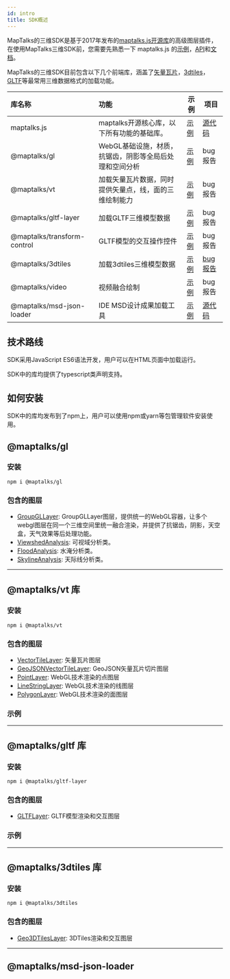 ```yaml
---
id: intro
title: SDK概述
---
```


MapTalks的三维SDK是基于2017年发布的[maptalks.js开源库](https://maptalks.org)的高级图层插件，在使用MapTalks三维SDK前，您需要先熟悉一下 maptalks.js 的[示例](https://maptalks.org/examples/cn/map/load/)，[API](https://maptalks.org/maptalks.js/api/0.x/Map.html)和[文档](https://github.com/maptalks/maptalks.js/wiki)。

MapTalks的三维SDK目前包含以下几个前端库，涵盖了[矢量瓦片](../../ide/guide/basic/vt/)，[3dtiles](https://github.com/CesiumGS/3d-tiles)，[GLTF](../../ide/guide/basic/gltf/)等最常用三维数据格式的加载功能。

| 库名称     |  功能         | 示例 | 项目 |
| :-------   |:-------------| ----- | --- |
|maptalks.js | maptalks开源核心库，以下所有功能的基础库。 | [示例](https://maptalks.org/examples/cn/map/load/) | [源代码](https://github.com/maptalks/maptalks.js) |
|@maptalks/gl | WebGL基础设施，材质，抗锯齿，阴影等全局后处理和空间分析 | [示例](http://examples.maptalks.com) | bug报告 |
|@maptalks/vt | 加载矢量瓦片数据，同时提供矢量点，线，面的三维绘制能力 | [示例](http://examples.maptalks.com) | bug报告 |
|@maptalks/gltf-layer         | 加载GLTF三维模型数据      | [示例](http://examples.maptalks.com) | bug报告 |
|@maptalks/transform-control  | GLTF模型的交互操作控件    | [示例](http://examples.maptalks.com) | bug报告 |
|@maptalks/3dtiles            | 加载3dtiles三维模型数据   | [示例](http://examples.maptalks.com) | [bug报告](https://github.com/fuzhenn/3dtiles-issues) |
|@maptalks/video              | 视频融合绘制              | [示例](http://examples.maptalks.com) | bug报告 |
|@maptalks/msd-json-loader    | IDE MSD设计成果加载工具   | [示例](http://examples.maptalks.com) | [源代码](https://github.com/maptalks/msd-json-loader)  |

## 技术路线

SDK采用JavaScript ES6语法开发，用户可以在HTML页面中加载运行。

SDK中的库均提供了typescript类声明支持。

## 如何安装

SDK中的库均发布到了npm上，用户可以使用npm或yarn等包管理软件安装使用。

## @maptalks/gl

### 安装
```
npm i @maptalks/gl
```

### 包含的图层

* [GroupGLLayer](../gl/group-gl-layer/): GroupGLLayer图层，提供统一的WebGL容器，让多个webgl图层在同一个三维空间里统一融合渲染，并提供了抗锯齿，阴影，天空盒，天气效果等后处理功能。
* [ViewshedAnalysis](../gl/viewshed-analysis/): 可视域分析类。
* [FloodAnalysis](../gl/flood-analysis/): 水淹分析类。
* [SkylineAnalysis](../gl/skyline-analysis/): 天际线分析类。

-----------

## @maptalks/vt 库

### 安装
```
npm i @maptalks/vt
```

### 包含的图层

* [VectorTileLayer](../vt/vector-tile-layer): 矢量瓦片图层
* [GeoJSONVectorTileLayer](../vt/geojson-vector-tile-layer): GeoJSON矢量瓦片切片图层
* [PointLayer](../vt/point-layer): WebGL技术渲染的点图层
* [LineStringLayer](../vt/linestring-layer): WebGL技术渲染的线图层
* [PolygonLayer](../vt/linestring-layer): WebGL技术渲染的面图层

### 示例

-----------

## @maptalks/gltf 库

### 安装
```
npm i @maptalks/gltf-layer
```

### 包含的图层

* [GLTFLayer](../gltf/gltf-layer): GLTF模型渲染和交互图层

### 示例

-----------

## @maptalks/3dtiles 库

### 安装
```
npm i @maptalks/3dtiles
```

### 包含的图层

* [Geo3DTilesLayer](../3dtiles/geo-3dtiles-layer): 3DTiles渲染和交互图层

------------

## @maptalks/msd-json-loader